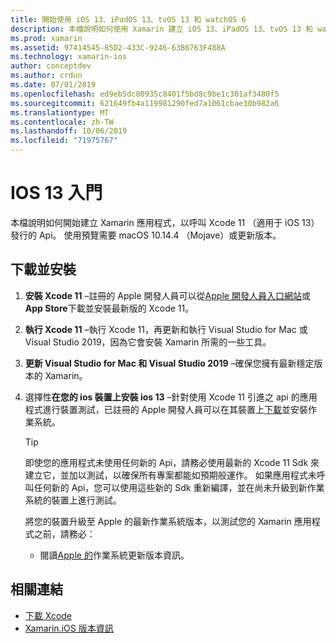 ```yaml
---
title: 開始使用 iOS 13、iPadOS 13、tvOS 13 和 watchOS 6
description: 本檔說明如何使用 Xamarin 建立 iOS 13、iPadOS 13、tvOS 13 和 watchOS 6 應用程式。 它討論如何下載 Xcode 11 和 update Visual Studio for Mac。
ms.prod: xamarin
ms.assetid: 97414545-85D2-433C-9246-63B6763F488A
ms.technology: xamarin-ios
author: conceptdev
ms.author: crdun
ms.date: 07/01/2019
ms.openlocfilehash: ed9eb5dc80935c8401f5bd8c9be1c301af3480f5
ms.sourcegitcommit: 621649fb4a119981290fed7a1061cbae30b982a6
ms.translationtype: MT
ms.contentlocale: zh-TW
ms.lasthandoff: 10/06/2019
ms.locfileid: "71975767"
---
```

# <a name="get-started-with-ios-13"></a>IOS 13 入門

本檔說明如何開始建立 Xamarin 應用程式，以呼叫 Xcode 11 （適用于 iOS 13）發行的 Api。 使用預覽需要 macOS 10.14.4 （Mojave）或更新版本。

## <a name="download-and-install"></a>下載並安裝

1. **安裝 Xcode 11** –註冊的 Apple 開發人員可以從[Apple 開發人員入口網站](https://developer.apple.com/download/)或**App Store**下載並安裝最新版的 Xcode 11。

2. **執行 Xcode 11** –執行 Xcode 11，再更新和執行 Visual Studio for Mac 或 Visual Studio 2019，因為它會安裝 Xamarin 所需的一些工具。

3. **更新 Visual Studio for Mac 和 Visual Studio 2019** –確保您擁有最新穩定版本的 Xamarin。

4. 選擇性**在您的 ios 裝置上安裝 ios 13** –針對使用 Xcode 11 引進之 api 的應用程式進行裝置測試，已註冊的 Apple 開發人員可以在其裝置上[下載](https://developer.apple.com/download)並安裝作業系統。 

   > [!TIP]
   > 即使您的應用程式未使用任何新的 Api，請務必使用最新的 Xcode 11 Sdk 來建立它，並加以測試，以確保所有專案都能如預期般運作。 如果應用程式未呼叫任何新的 Api，您可以使用這些新的 Sdk 重新編譯，並在尚未升級到新作業系統的裝置上進行測試。
   >
   > 將您的裝置升級至 Apple 的最新作業系統版本，以測試您的 Xamarin 應用程式之前，請務必：
   >
   > - 閱讀[Apple 的](https://developer.apple.com/download/)作業系統更新版本資訊。

## <a name="related-links"></a>相關連結

- [下載 Xcode](https://developer.apple.com/download/)
- [Xamarin.iOS 版本資訊](/xamarin/ios/release-notes/13/13.0)

